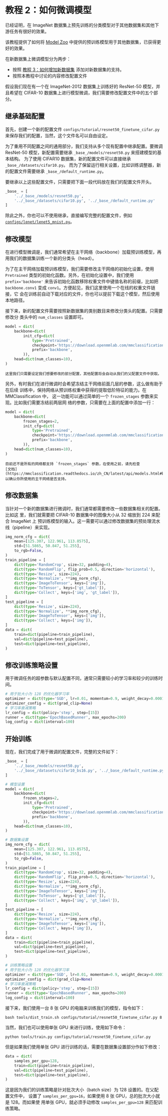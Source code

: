 # 教程 2：如何微调模型

已经证明，在 ImageNet 数据集上预先训练的分类模型对于其他数据集和其他下游任务有很好的效果。

该教程提供了如何将 [Model Zoo](https://github.com/open-mmlab/mmclassification/blob/master/docs/model_zoo.md) 中提供的预训练模型用于其他数据集，已获得更好的效果。

在新数据集上微调模型分为两步：

- 按照 [教程 3：如何增加新数据集](new_dataset.md) 添加对新数据集的支持。
- 按照本教程中讨论的内容修改配置文件

假设我们现在有一个在 ImageNet-2012 数据集上训练好的 ResNet-50 模型，并且希望在
CIFAR-10 数据集上进行模型微调，我们需要修改配置文件中的五个部分。

## 继承基础配置

首先，创建一个新的配置文件 `configs/tutorial/resnet50_finetune_cifar.py` 来保存我们的配置，当然，这个文件名可以自由设定。

为了重用不同配置之间的通用部分，我们支持从多个现有配置中继承配置。要微调
ResNet-50 模型，新配置需要继承 `_base_/models/resnet50.py` 来搭建模型的基本结构。
为了使用 CIFAR10 数据集，新的配置文件可以直接继承 `_base_/datasets/cifar10.py`。
而为了保留运行相关设置，比如训练调整器，新的配置文件需要继承
`_base_/default_runtime.py`。

要继承以上这些配置文件，只需要把下面一段代码放在我们的配置文件开头。

```python
_base_ = [
    '../_base_/models/resnet50.py',
    '../_base_/datasets/cifar10.py', '../_base_/default_runtime.py'
]
```

除此之外，你也可以不使用继承，直接编写完整的配置文件，例如
[`configs/lenet/lenet5_mnist.py`](https://github.com/open-mmlab/mmclassification/blob/master/configs/lenet/lenet5_mnist.py)。

## 修改模型

在进行模型微调是，我们通常希望在主干网络（backbone）加载预训练模型，再用我们的数据集训练一个新的分类头（head）。

为了在主干网络加载预训练模型，我们需要修改主干网络的初始化设置，使用
`Pretrained` 类型的初始化函数。另外，在初始化设置中，我们使用
`prefix='backbone'` 来告诉初始化函数移除权重文件中键值名称的前缀，比如把
`backbone.conv1` 变成 `conv1`。方便起见，我们这里使用一个在线的权重文件链接，它
会在训练前自动下载对应的文件，你也可以提前下载这个模型，然后使用本地路径。

接下来，新的配置文件需要按照新数据集的类别数目来修改分类头的配置。只需要修改分
类头中的 `num_classes` 设置即可。

```python
model = dict(
    backbone=dict(
        init_cfg=dict(
            type='Pretrained',
            checkpoint='https://download.openmmlab.com/mmclassification/v0/resnet/resnet50_8xb32_in1k_20210831-ea4938fc.pth',
            prefix='backbone',
        )),
    head=dict(num_classes=10),
)
```

```{tip}
这里我们只需要设定我们想要修改的部分配置，其他配置将会自动从我们的父配置文件中获取。
```

另外，有时我们在进行微调时会希望冻结主干网络前面几层的参数，这么做有助于在后续
训练中，保持网络从预训练权重中获得的提取低阶特征的能力。在 MMClassification 中，
这一功能可以通过简单的一个 `frozen_stages` 参数来实现。比如我们需要冻结前两层网
络的参数，只需要在上面的配置中添加一行：

```python
model = dict(
    backbone=dict(
        frozen_stages=2,
        init_cfg=dict(
            type='Pretrained',
            checkpoint='https://download.openmmlab.com/mmclassification/v0/resnet/resnet50_8xb32_in1k_20210831-ea4938fc.pth',
            prefix='backbone',
        )),
    head=dict(num_classes=10),
)
```

```{note}
目前还不是所有的网络都支持 `frozen_stages` 参数，在使用之前，请先检查
[文档](https://mmclassification.readthedocs.io/zh_CN/latest/api/models.html#backbones)
以确认你所使用的主干网络是否支持。
```

## 修改数据集

当针对一个新的数据集进行微调时，我们通常都需要修改一些数据集相关的配置。比如这
里，我们就需要把 CIFAR-10 数据集中的图像大小从 32 缩放到 224 来配合 ImageNet 上
预训练模型的输入。这一需要可以通过修改数据集的预处理流水线（pipeline）来实现。

```python
img_norm_cfg = dict(
    mean=[125.307, 122.961, 113.8575],
    std=[51.5865, 50.847, 51.255],
    to_rgb=False,
)
train_pipeline = [
    dict(type='RandomCrop', size=32, padding=4),
    dict(type='RandomFlip', flip_prob=0.5, direction='horizontal'),
    dict(type='Resize', size=224),
    dict(type='Normalize', **img_norm_cfg),
    dict(type='ImageToTensor', keys=['img']),
    dict(type='ToTensor', keys=['gt_label']),
    dict(type='Collect', keys=['img', 'gt_label']),
]
test_pipeline = [
    dict(type='Resize', size=224),
    dict(type='Normalize', **img_norm_cfg),
    dict(type='ImageToTensor', keys=['img']),
    dict(type='Collect', keys=['img']),
]
data = dict(
    train=dict(pipeline=train_pipeline),
    val=dict(pipeline=test_pipeline),
    test=dict(pipeline=test_pipeline),
)
```

## 修改训练策略设置

用于微调任务的超参数与默认配置不同，通常只需要较小的学习率和较少的训练时间。

```python
# 用于批大小为 128 的优化器学习率
optimizer = dict(type='SGD', lr=0.01, momentum=0.9, weight_decay=0.0001)
optimizer_config = dict(grad_clip=None)
# 学习率衰减策略
lr_config = dict(policy='step', step=[15])
runner = dict(type='EpochBasedRunner', max_epochs=200)
log_config = dict(interval=100)
```

## 开始训练

现在，我们完成了用于微调的配置文件，完整的文件如下：

```python
_base_ = [
    '../_base_/models/resnet50.py',
    '../_base_/datasets/cifar10_bs16.py', '../_base_/default_runtime.py'
]

# 模型设置
model = dict(
    backbone=dict(
        frozen_stages=2,
        init_cfg=dict(
            type='Pretrained',
            checkpoint='https://download.openmmlab.com/mmclassification/v0/resnet/resnet50_8xb32_in1k_20210831-ea4938fc.pth',
            prefix='backbone',
        )),
    head=dict(num_classes=10),
)

# 数据集设置
img_norm_cfg = dict(
    mean=[125.307, 122.961, 113.8575],
    std=[51.5865, 50.847, 51.255],
    to_rgb=False,
)
train_pipeline = [
    dict(type='RandomCrop', size=32, padding=4),
    dict(type='RandomFlip', flip_prob=0.5, direction='horizontal'),
    dict(type='Resize', size=224),
    dict(type='Normalize', **img_norm_cfg),
    dict(type='ImageToTensor', keys=['img']),
    dict(type='ToTensor', keys=['gt_label']),
    dict(type='Collect', keys=['img', 'gt_label']),
]
test_pipeline = [
    dict(type='Resize', size=224),
    dict(type='Normalize', **img_norm_cfg),
    dict(type='ImageToTensor', keys=['img']),
    dict(type='Collect', keys=['img']),
]
data = dict(
    train=dict(pipeline=train_pipeline),
    val=dict(pipeline=test_pipeline),
    test=dict(pipeline=test_pipeline),
)

# 训练策略设置
# 用于批大小为 128 的优化器学习率
optimizer = dict(type='SGD', lr=0.01, momentum=0.9, weight_decay=0.0001)
optimizer_config = dict(grad_clip=None)
# 学习率衰减策略
lr_config = dict(policy='step', step=[15])
runner = dict(type='EpochBasedRunner', max_epochs=200)
log_config = dict(interval=100)
```

接下来，我们使用一台 8 张 GPU 的电脑来训练我们的模型，指令如下：

```shell
bash tools/dist_train.sh configs/tutorial/resnet50_finetune_cifar.py 8
```

当然，我们也可以使用单张 GPU 来进行训练，使用如下命令：

```shell
python tools/train.py configs/tutorial/resnet50_finetune_cifar.py
```

但是如果我们使用单张 GPU 进行训练的话，需要在数据集设置部分作如下修改：

```python
data = dict(
    samples_per_gpu=128,
    train=dict(pipeline=train_pipeline),
    val=dict(pipeline=test_pipeline),
    test=dict(pipeline=test_pipeline),
)
```

这是因为我们的训练策略是针对批次大小（batch size）为 128 设置的。在父配置文件中，
设置了 `samples_per_gpu=16`，如果使用 8 张 GPU，总的批次大小就是 128。而如果使
用单张 GPU，就必须手动修改 `samples_per_gpu=128` 来匹配训练策略。
